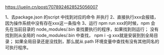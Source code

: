 https://juejin.cn/post/7078924628525056007

1、去package.json 的script 中找到对应的命令 并执行
2、直接执行xxx会报错，因为操作系统中没有存在xxx这一条指令
3、运行 npm run xxx的时候，npm 会先在当前目录的 node_modules/.bin 查找要执行的程序，如果找到则运行；
没有找到则从全局的 node_modules/.bin 中查找，
npm i -g xxx就是安装到到全局目录；
如果全局目录还是没找到，那么就从 path 环境变量中查找有没有其他同名的可执行程序。

